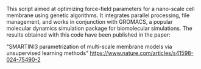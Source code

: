 This script aimed at optimizing force-field parameters for a nano-scale cell membrane using genetic algorithms. It integrates parallel processing, file management, and works in conjunction with GROMACS, a popular molecular dynamics simulation package for biomolecular simulations. The results obtained with this code have been published in the paper:

"SMARTINI3 parametrization of multi-scale membrane models via unsupervised learning methods"
https://www.nature.com/articles/s41598-024-75490-2
